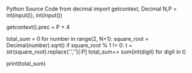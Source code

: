 Python Source Code
from decimal import getcontext, Decimal
N,P = int(input()), int(input())

getcontext().prec = P + 4

total_sum = 0
for number in range(2, N+1):
    square_root = Decimal(number).sqrt()
    if square_root % 1 != 0:
        t = str(square_root).replace('.','')[:P]
        total_sum+= sum(int(digit) for digit in t)

print(total_sum)
